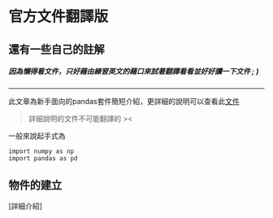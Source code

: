 # 官方文件翻譯版
## 還有一些自己的註解
##### 因為懶得看文件，只好藉由練習英文的藉口來試著翻譯看看並好好讀一下文件 ; )
***
此文章為新手面向的pandas套件簡短介紹，更詳細的說明可以查看此[文件](https://pandas.pydata.org/docs/user_guide/cookbook.html#cookbook)
> 詳細說明的文件不可能翻譯的 ><

一般來說起手式為

	import numpy as np
	import pandas as pd
## 物件的建立
[詳細介紹]
<!--stackedit_data:
eyJoaXN0b3J5IjpbNzAwNTU4NDgsLTMyMTM2OTUxMSwyMTIwND
cyNDEwXX0=
-->